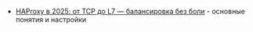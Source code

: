 - [HAProxy в 2025: от TCP до L7 — балансировка без боли](https://habr.com/ru/companies/gnivc/articles/935146/) - основные понятия и настройки